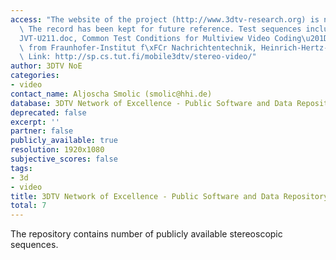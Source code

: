 ```yaml
---
access: "The website of the project (http://www.3dtv-research.org) is no longer available.\
  \ The record has been kept for future reference. Test sequences included in \u201C\
  JVT-U211.doc, Common Test Conditions for Multiview Video Coding\u201D available\
  \ from Fraunhofer-Institut f\xFCr Nachrichtentechnik, Heinrich-Hertz-Institut (HHI).\
  \ Link: http://sp.cs.tut.fi/mobile3dtv/stereo-video/"
author: 3DTV NoE
categories:
- video
contact_name: Aljoscha Smolic (smolic@hhi.de)
database: 3DTV Network of Excellence - Public Software and Data Repository
deprecated: false
excerpt: ''
partner: false
publicly_available: true
resolution: 1920x1080
subjective_scores: false
tags:
- 3d
- video
title: 3DTV Network of Excellence - Public Software and Data Repository
total: 7
---
```


The repository contains number of publicly available stereoscopic sequences.